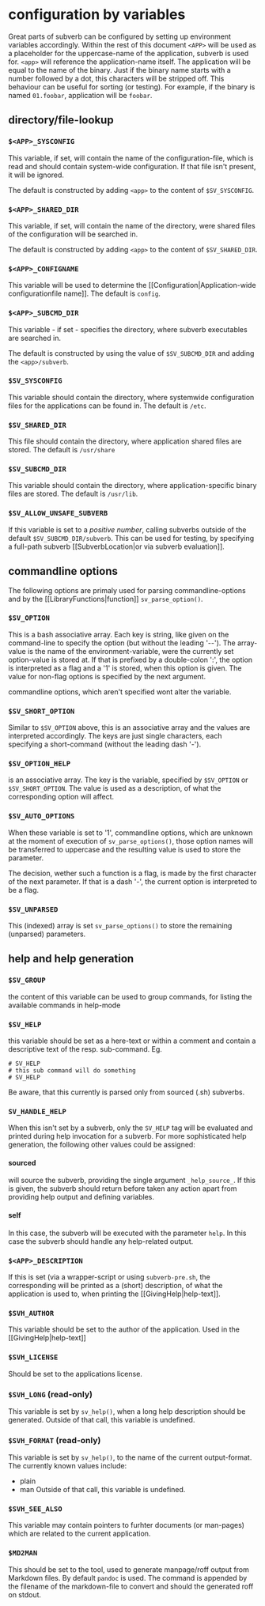 # configuration by variables #

Great parts of subverb can be configured by setting up environment
variables accordingly. Within the rest of this document `<APP>` will
be used as a placeholder for the uppercase-name of the application,
subverb is used for. `<app>` will reference the application-name itself.
The application will be equal to the name of the binary. Just if the
binary name starts with a number followed by a dot, this characters
will be stripped off. This behaviour can be useful for sorting (or
testing). For example, if the binary is named `01.foobar`, application
will be `foobar`.

## directory/file-lookup ##

### `$<APP>_SYSCONFIG` ###

This variable, if set, will contain the name of the configuration-file,
which is read and should contain system-wide configuration.
If that file isn't present, it will be ignored.

The default is constructed by adding `<app>` to the content of
`$SV_SYSCONFIG`.

### `$<APP>_SHARED_DIR` ###

This variable, if set, will contain the name of the directory, were shared
files of the configuration will be searched in.

The default is constructed by adding `<app>` to the content of
`$SV_SHARED_DIR`.

### `$<APP>_CONFIGNAME` ###

This variable will be used to determine the
[[Configuration|Application-wide configurationfile name]]. The default
is `config`.

### `$<APP>_SUBCMD_DIR` ###

This variable - if set - specifies the directory, where subverb executables
are searched in.

The default is constructed by using the value of `$SV_SUBCMD_DIR` and adding
the `<app>/subverb`.

### `$SV_SYSCONFIG` ###

This variable should contain the directory, where systemwide configuration
files for the applications can be found in. The default is `/etc`.

### `$SV_SHARED_DIR` ###

This file should contain the directory, where application shared files
are stored. The default is `/usr/share`

### `$SV_SUBCMD_DIR` ###

This variable should contain the directory, where application-specific
binary files are stored. The default is `/usr/lib`.

### `$SV_ALLOW_UNSAFE_SUBVERB` ###

If this variable is set to a _positive number_, calling subverbs outside
of the default `$SV_SUBCMD_DIR/subverb`. This can be used for testing,
by specifying a full-path subverb [[SubverbLocation|or via subverb evaluation]].

## commandline options ##

The following options are primaly used for parsing commandline-options
and by the [[LibraryFunctions|function]] `sv_parse_option()`.

### `$SV_OPTION` ###

This is a bash associative array. Each key is string, like given on the
command-line to specify the option (but without the leading '--').
The array-value is the name of the environment-variable, were the
currently set option-value is stored at. If that is prefixed by a
double-colon ':', the option is interpreted as a flag and a '1' is
stored, when this option is given.
The value for non-flag options is specified by the next argument.

commandline options, which aren't specified wont alter the variable.

### `$SV_SHORT_OPTION` ###

Similar to `$SV_OPTION` above, this is an associative array and the
values are interpreted accordingly. The keys are just single characters,
each specifying a short-command (without the leading dash '-').

### `$SV_OPTION_HELP` ###

is an associative array. The key is the variable, specified by
`$SV_OPTION` or `$SV_SHORT_OPTION`. The value is used as a
description, of what the corresponding option will affect.

### `$SV_AUTO_OPTIONS` ###

When these variable is set to '1', commandline options, which are
unknown at the moment of execution of `sv_parse_options()`, those
option names will be transferred to uppercase and the resulting
value is used to store the parameter.

The decision, wether such a function is a flag, is made by the first
character of the next parameter. If that is a dash '-', the current
option is interpreted to be a flag.

### `$SV_UNPARSED` ###

This (indexed) array is set `sv_parse_options()` to store the
remaining (unparsed) parameters.

## help and help generation ##

### `$SV_GROUP` ###

the content of this variable can be used to group commands, for listing the available
commands in help-mode

### `$SV_HELP` ###

this variable should be set as a here-text or within a comment and contain a descriptive
text of the resp. sub-command. Eg.

	# SV_HELP
	# this sub command will do something
	# SV_HELP

Be aware, that this currently is parsed only from sourced (.sh) subverbs.

### `SV_HANDLE_HELP` ###

When this isn't set by a subverb, only the `SV_HELP` tag will be evaluated and
printed during help invocation for a subverb.
For more sophisticated help generation, the following other values could be
assigned:

#### sourced ####

will source the subverb, providing the single argument `_help_source_`. If this is
given, the subverb should return before taken any action apart from providing help
output and defining variables.

#### self ####

In this case, the subverb will be executed with the parameter `help`. In this
case the subverb should handle any help-related output.

### `$<APP>_DESCRIPTION` ###

If this is set (via a wrapper-script or using `subverb-pre.sh`, the corresponding will
be printed as a (short) description, of what the application is used to, when
printing the [[GivingHelp|help-text]].

### `$SVH_AUTHOR` ###

This variable should be set to the author of the application. Used in the [[GivingHelp|help-text]]

### `$SVH_LICENSE` ###

Should be set to the applications license.

### `$SVH_LONG` (read-only) ###

This variable is set by `sv_help()`, when a long help description should be generated.
Outside of that call, this variable is undefined.

### `$SVH_FORMAT` (read-only) ###

This variable is set by `sv_help()`, to the name of the current output-format.
The currently known values include:
* plain
* man
Outside of that call, this variable is undefined.

### `$SVH_SEE_ALSO` ###

This variable may contain pointers to furhter documents (or man-pages) which are
related to the current application.

### `$MD2MAN` ###

This should be set to the tool, used to generate manpage/roff output from
Markdown files. By default `pandoc` is used. The command is appended by the filename
of the markdown-file to convert and should the generated roff on stdout.

